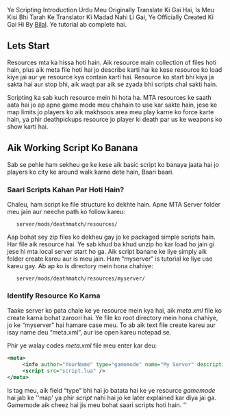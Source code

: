 Ye Scripting Introduction Urdu Meu Originally Translate Ki Gai Hai, Is Meu Kisi Bhi Tarah Ke Translator Ki Madad Nahi Li Gai, Ye Officially Created Ki Gai Hi By [Bilal](/docs/user-bilal.md "wikilink"). Ye tutorial ab complete hai.

Lets Start
----------

Resources mta ka hissa hoti hain. Aik resource main collection of files hoti hain, plus aik meta file hoti hai jo describe karti hai ke kese resource ko load kiye jai aur ye resource kya contain karti hai. Resource ko start bhi kiya ja sakta hai aur stop bhi, aik waqt par aik se zyada bhi scripts chal sakti hain.

Scripting ka sab kuch resource mein hi hota ha. MTA resources ke saath aata hai jo ap apne game mode meu chahain to use kar sakte hain, jese ke map limits jo players ko aik makhsoos area meu play karne ko force karte hain, ya phir deathpickups resource jo player ki death par us ke weapons ko show karti hai.

Aik Working Script Ko Banana
----------------------------

Sab se pehle ham sekheu ge ke kese aik basic script ko banaya jaata hai jo players ko city ke around walk karne dete hain, Baari baari.

### Saari Scripts Kahan Par Hoti Hain?

Chaleu, ham script ke file structure ko dekhte hain. Apne MTA Server folder meu jain aur neeche path ko follow kareu:

`   server/mods/deathmatch/resources/`

Aap bohat sey zip files ko dekheu gay jo ke packaged simple scripts hain. Har file aik resource hai. Ye sab khud ba khud unzip ho kar load ho jain gi jese hi mta local server start ho ga. Aik script banane ke liye simply aik folder create kareu aur is meu jain. Ham “myserver” is tutorial ke liye use kareu gay. Ab ap ko is directory mein hona chahiye:

`   server/mods/deathmatch/resources/myserver/`

### Identify Resource Ko Karna

Taake server ko pata chale ke ye resource mein kya hai, aik *meta.xml* file ko create karna bohat zaroori hai. Ye file ko root directory mein hona chahiye, jo ke “myserver” hai hamare case meu. To ab aik text file create kareu aur isay name deu “meta.xml”, aur ise open kareu notepad se.

Phir ye walay codes *meta.xml* file meu enter kar deu:

``` xml
<meta>
     <info author="YourName" type="gamemode" name="My Server" description="My first MTA server" />
     <script src="script.lua" />
</meta>
```

Is *<info />* tag meu, aik field “type” bhi hai jo batata hai ke ye resource *gamemode* hai jab ke ''map' ya phir *script* nahi hai jo ke later explained kar diya jai ga. Gamemode aik cheez hai jis meu bohat saari scripts hoti hain. ''

<script />
'' tag batata hai ke is script meu konsi files hain, jo ke ham agge banaain gay.

### Aik Simple Script Ko Banana

Is baat ka khyaal rakheu ke ''

<script />
'' tag aik aur .lua file ke andar nahi hota, ye ussi directory mein hota hai jahan par meta.xml hota hai. Ab ap ye code ko copy aur paste kar sakte hain script.lua mein.

``` lua
local spawnX, spawnY, spawnZ = 1959.55, -1714.46, 10
function joinHandler()
    spawnPlayer(source, spawnX, spawnY, spawnZ)
    fadeCamera(source, true)
    setCameraTarget(source, source)
    outputChatBox("Welcome to My Server", source)
end
addEventHandler("onPlayerJoin", getRootElement(), joinHandler)
```

Ye script ap ko coordinate (x, y, z) pe saw kare gi, jab ap game ko join kareu gay. Is baat ka khyaal rahe ke *fadecamera* function zaroor hona chahiye warna ap ko sirf black screen hi dikhai de gi. Is ke saath saath ap camera target bhi set karna ho ga, warna saare players sirf sky ko hi dekh paain ge.

*source* variable batata hai ke kis ne event ko trigger kiya hai. Jab koi player join karta hai, ap is code ko ye pata lagane ke liye use kar sakte hain ke kis ne join kiya hai. So ye spawn hameu kisi random player pe nahi kare gi.

Agar ham gor se dekhey [addEventHandler](/docs/addeventhandler.md "wikilink") ko, to ap ko 3 cheezeu nazar aain gi, 'onPlayerJoin', jo batata hai jab event ko trigger kiya jaata hai. 'getRootElement()', jo batata hai ke kya/kis par ye trigger kiya jaa sakta hai. Aur 'joinHandler' jo batata hai ke konsa function trigger ho ga jab ham event ko trigger kareu gay. Aur details agge explain ki jain gi aik aur example main, ab ham server ko start karte hain aur script ko try karte hain!

### Script Ko Chalana

Server ko start karne ke liye, ap ko simply chalana hai excutable jo ke server directory main hai. Stats ki list sab se pehle show ho gi, is baat ka khyaal rakheu ke port number, ap ko game join karne ke liye chahiye ho ga. Phir server saari resources ko load kar leta hai aur phir “Ready to accept connections!” Connect karne se pehle, ap ko gamemode run karna bohat zaroori hai. Type kareu “start myserver” aur enter press kareu. Server gamemode ko start kar de ga jo ap ne abhi banaya, aur ab se koi errors aur warnings bhi show kare ga. Ab ap MTA ko start kareu, aur “Quick Connect” main apnay IP adress se connect kareu. Agar sab kuch theek hota hai, kuch der baad ap ka character streets pe walk kar raha ho ga Los Santos ki.

Ab aage ham command daleu gay jo players vehicle ko spawn karne ke liye use kar sakte hain apne position pe. Ap shaid is ko skip kar deu aur check kareu [Map Manager](/docs/map_manager.md "wikilink"), jo is tutorial ko continue karta hai. Is tutorial ki aik aur branch bhi hai, [Introduction to Scripting GUI](/docs/introduction_to_scripting_gui.md "wikilink"), ap is ko follow kar sakte hain aur pata chala sakte hain ke kese MTA Graphical User Interface MTA meu draw ki jaati hai aur kese script ki jaati hai.

Aik Simple Command Ko Banana
----------------------------

Chaleu ham dobarah *script.lua* content meu jaate hain. Jese ke ooper mention kiya, ham chahtay hain ke command par hamaray saath aik vehicle spawn go, sab se pehle hameu aik function banana ho ga, jis ko ham call kareu ge aur aik command handler jo command ko create karta hai.

``` lua
-- Function ko banain, jo command handler ko call karta hai in arguments sey: thePlayer, command, vehicleModel
function createVehicleForPlayer(thePlayer, command, vehicleModel)
   -- Vehicle ko banana aur doosri cheezeu.
end

-- Command handler ko banana.
addCommandHandler("createvehicle", createVehicleForPlayer)
```

*Note: Function names click able hote hain wiki par, in ko click kareu in ke baare meu information haasil karne ke liye*

#### Command Handlers Ke Baare Meu

Pehla argument command handler ke baare meu command ka name hai jo ke player ko enter karne ke liye allow kare gi. Doosra argument function hai jo ye call kare ga, is case meu *createVehicleForPlayer* Agar ap ka already scripting meu experience hai, ap ko is tarah ke function ke baare meu pata ho ga:

``` lua
functionName(argument1, argument2, argument3, ..)
```

``` lua
functionName(thePlayer, commandName, argument3, ..)
```

Agar ham gor se dekheu above example ko, ham dekh sakhte hain argument1 jo ke thePlayer hai aur argument2 commandName hai. thePlayer woh hai jis ne command ko type kiya ho ga. Isi liye ap jo bhi isay kaheu, variable contain kare ga player jis ne is command ko activate kiya ho ga. commandName woh hai jo player ne type ki ho gi. Agar woh type kareu "/greet", ye argument contain kare ga “greet”. Argument 3 aik extra line hai jo ham ne type ki hai. Ham is ke baare meu seekheu ge thora sa aage. Is ko naa bhooleu ke first 2 arguments, standard arguments hain, lekin ap is ko koi bhi name de sakte hain.

Ham ne call kiya [addCommandHandler](/docs/addcommandhandler.md "wikilink") ko is way mein aur jab se *createVeicleForPlayer* aik function hai, ye bhi us tareeqay se call kiya jaa sakta hai. Lekin ham us ke liye command handler use kar rahe hain, jo ke aik similar manner meu isse call karta hai. Aik example: Koi type karta hai “createvehicle 468” game meu, console meu Sanchez ko spawn karne ke liye, Command handler call karta hai createVehicleForPlayer function ko, jese **'if**' ham code ke is line ko script meu leu gay:

``` lua
createVehicleForPlayer(thePlayer,"createvehicle","468") -- thePlayer player element hai, woh jis ne ye command type ki.
```

Jese ke ham dekh sakte hain, ye bohat se parameters provide karta hai: woh player jis ne is command ko call ki, woh command jo us ne enter ki aur text us ke baad jo us ko dikha, is case meu “468” vehicle id hai Sanchez ki. Pehle 2 parameters sae hain all command handlers ke saath, jo ke aap read kar sakte hain [addEventHandler](/docs/addeventhandler.md "wikilink") page par. Is fact ke liye, aap ko at least 2 parameters ko define karna hota hai jo ap us ke baad use karte hain.

*Note: Aap ko command handler ko add karna hota hai, handler function ko define karne ke baad, warne ye isse find nahi kar paai ga.*

#### Function Ko Write Karna

Function ko fill karne ke liye, jo ham ne banaya, hameu sochna pare ga ke hameu kya karna hai:

-   Player ki position ka pata chalana hai, taake hameu pata ho ke ham ne vehicle ko kahan spawn karna hai (Ham chahtay hain ke vehicle player ke saath spawn ho)
-   Calucate position ko karna zaroori hai jahan par ham ne vehicle ko spawn karna hai. (Ham nahi chahtay ke vehicle player ke ooper spawn ho)
-   Vehicle ko spawn karna hai.
-   Check karna hai ke vehicle spawn hua hai ke nahi, aur aik message ko output karna hai.

Apne goals ko achieve karne ke liye, hameu bohat se functions use karne pareu gay. Functions ko find karne ke liye, hameu visit karna chahiye [Sserver Functions List](/docs/scripting_functions.md "wikilink") Sab se pehle hameu aik function chahiye player ki position ka pata lagaane ke liye. Jab se players elements hain, ham sab se pehle jump karte hain **Element functions** jahan par hameu pata chalta hai [getElementPosition](/docs/getelementposition.md "wikilink") function ke baate meu. Function name ko click karne ke baad, hameu function ki description pata chal jai gi. Wahan par ham syntax dekh sakte hain, ye kya return karti hai aur usually aik example. Syntax hameu batata hai ke kon se arguments ham kar sakte hain aur karne hain submit. [getElementPosition](/docs/getelementposition.md "wikilink") ke liye syntax ye hai:

``` lua
float, float, float getElementPosition ( element theElement )
```

Ye 3 *float* function name ke front meu jo hain, ye return type hain. Is case meu, is ka matlab ye hai ke ye function 3 floating point numbers ko return karta hai. (x, y aur z), ap un arguments ko dekh sakte hain jo ap ne submit karne hain. Is case meu sirf element jis ki position ap janana chahtay hain, woh hamari example meu player hai.

``` lua
function createVehicleForPlayer(thePlayer, command, vehicleModel)
    -- get the position and put x, y, z variables.
    -- (local ka matlab hai, variables jo only hote hain current scope main, is case meu, the function)
    local x,y,z = getElementPosition(thePlayer)
end
```

Aage ham ye pakka karna chahtay hain ke ye vehicle player ke ooper spawn na ho, is liye ham 5 units add kareu gay *x* variable meu, jo vehicle ko player kay east main spawn kare ga.

``` lua
function createVehicleForPlayer(thePlayer, command, vehicleModel)
    local x,y,z = getElementPosition(thePlayer) -- Player ki position ko pata chalanay key liye ye use hota hai.
    x = x + 5 -- 5 units ko add karna hai x meu.
end
```

Ab hameu aik aur function chahiye jis se aik vehicle spawn ho. Isi liye, aik baar phir ham search kareu gay [Server Functions List](/docs/scripting_functions.md "wikilink") Jab se ham vehicles kay baare meu baat kar rahe hain, **Vehicle functions** section meu, ham choose kareu gay [createVehicle](/docs/createvehicle.md "wikilink") ko. Is function kay syntax meu, hamaray paas sirf aik return type hai, jo ke zyada common hai. Hum ne ye bhi dekha ke kuch arguments \[ \] se close huay hain, matlab ye optional hain. Hamaray paas already woh saare arguments hain jo hameu [createVehicle](/docs/createvehicle.md "wikilink") ke liye chahiyain, hamaray function meu. Woh position jo ham ne abhi calculate ki *x, y, z* variables main, aur model id jo ham ne provice ki thi command ke through (“createvehicle 468”) aur ham function ko access kar sakte hain as *vehicleModel* variable.

``` lua
function createVehicleForPlayer(thePlayer, command, vehicleModel)
    local x,y,z = getElementPosition(thePlayer) -- get the position of the player
    x = x + 5 -- add 5 units to the x position
    -- create the vehicle and store the returned vehicle element in the ''createdVehicle'' variable
    local createdVehicle = createVehicle(tonumber(vehicleModel),x,y,z)
end
```

Of course ye code ko improve kiya jaa sakta hai bohat say ways mein, lekin ham aik check banana chahtay hain ke ye vehicle create hui thi ya nahi. Jese ke ham read kar sakte hain [createVehicle](/docs/createvehicle.md "wikilink") page par, **Returns** ke neeche, function return hota hai, *false*, jab ye vehicle ko create nahi kar paya tha. Hum *createVehicle* variable ki value ko check karte hain.

Ab hamare paas poori complete script hai:

``` lua
function createVehicleForPlayer(thePlayer, command, vehicleModel)
    local x,y,z = getElementPosition(thePlayer) -- get the position of the player
    x = x + 5 -- add 5 units to the x position
    local createdVehicle = createVehicle(tonumber(vehicleModel),x,y,z)
    -- check if the return value was ''false''
    if (createdVehicle == false) then
        -- if so, output a message to the chatbox, but only to this player.
        outputChatBox("Failed to create vehicle.",thePlayer)
    end
end
addCommandHandler("createvehicle", createVehicleForPlayer)
```

Jese ke ap ko pata hai, ham ne aik naya function introduce kiya hai [outputChatBox](/docs/outputchatbox.md "wikilink").Ap ab functions ke documentation pages ko khud dekh sakte hain.Zyada advanced scripting kay liye, check kareu [Map Manager](/docs/map_manager.md "wikilink").

Ap Ko Kya Pata Hona Chahiye
---------------------------

Ap ne pehle hi resources, command handlers aur functions ko find karne ke baare meu parha hai documentation kay first paragraph mein. Lekin abhi bohat kuch learn karna rahta hai. Ye section ap ko short overview de ga in cheezou kay baate meu, aur related links ko bhi add kiya jai ga.

### Clientside Aur Serverside Scripts

Shaid ap ne kabhi (server/cilent) kay baare meu suna ho mta sa wiki par. MTA ki kuch coding server sided karni parti hai aur kuch cilent sided. Jese ke aik GUI - Graphical User Interface, kuch cilent sided is liye hoti hain kyun ke woh cilent sided zyada behtar cilentsided kaam karti hain, ya phir server sided sahi tarha kaam nahi karti hain. Lekin zyada tar functions mta ke server sided hi kaam karte hain.

Zyada tar scripts jo ap banin gay jese ke gamemodes, maps, server sided hi hon gi, jese ke ham ne likhi thi first section mein. Agar kuch server side kaam nahi karta, to ap ko us ko cilent sided banana ho ga. Cilent Sided script kay liye aap ko ordinary script file create karni ho gi, jis ko ap name deu gay *cilent.lua* aur is ko meta meu bhi add kareu gey, is tarah:

``` xml
<script src="client.lua" type="client" />
```

*type* ko agar aap add nahi kareu gey to woh automatically server side ban jai ga, is liye a ko batana parhey ga ke ye cilent sided script hai meta.xml meu. Cilent sided script download ho jai gi player ke computer meu jab woh join kare ga server ko. Is ke baare meu parhein zyada idhar [Client side scripts](/docs/client_side_scripts.md "wikilink").

### Mushkil Resources Ke Baare Meu

Pechla section meu briefly explain kar diya hai ke cilent sided scripts ko kese add karte hain resource mein, lekin abhi bohat kuch possible hai. Jese ke ooper bataya, ham kisi bhi tarha ki resource bana sakte hain. Chaleu kuch theortical resources ko dekhte hain. *meta.xml* ko dekh kar hameu pata chalta hai ke ye resource kya kar sakti hai.

#### Pehle Example - Utility Script

``` xml
/admin_commands
    /meta.xml
    /commands.lua
    /client.lua
```

``` xml
<meta>
    <info author="Someguy" description="admin commands" />
    <script src="commands.lua" />
    <script src="client.lua" type="client" />
</meta>
```

-   *commands.lua* admin commands provide karti hai, jese ban karna player ko, mute karna ya kuch aur jo admins kar sakte hain.
-   *client.lua* aik gui provide karti hai jahan se ham actions ko perfom zyada asaani se kar paate hain.

Ye aik example hai jo har waqt run ho rahi hoti hai, aur ye bohat useful hai poorey game mode experience mein aur ye gameplay ke doraan interfere bhi nahi karti, jab tak koi admin action ko perform nahi karta.

#### Doosri Example - Aik Gamemode

``` xml
/counterstrike
    /meta.xml
    /counterstrike.lua
    /buymenu.lua
```

``` xml
<meta>
    <info author="Someguy" description="Counterstrike remake" type="gamemode" />
    <script src="counterstrike.lua" />
    <script src="buymenu.lua" type="client" />
</meta>
```

-   *counterstrike.lua* contain karta hai neeche diye gayi huay features:
    -   Players ko allow karti hai ke woh apni team ko choose kar paiin.
    -   Players ko weapons deti hai, targets aur instructions bhi deti hai.
    -   Game rules ko define karti hai, example ke tor par kab round end hota hai aur kya hota hai jab player mar jata hai.
    -   .. aur shaid more features.
-   *buymenu.lua* aik cilentside script hai jo aik menu ko create karti hai weapons ko buy karne ke liye.

Is example ko game mode kehte hain, jab se ye sirf gameplay se interfere nahi karti, balke rules ko define bhi karti hai. *type* batata hai ke ye example work kari hai [Map manager](/docs/map_manager.md "wikilink") kay saath. Is ka ye bhi matlab hai ke ye game mode map kay bagair nahi work karta. Gamemode ko hamesha generic hona chahiye. Next example meu aik map start hota hai.

#### Teesri Example - Aik Map

``` xml
/cs-airport
    /meta.xml
    /airport.map
    /airport.lua
```

``` xml
<meta>
    <info author="Someguy" description="Counterstrike airport map" type="map" gamemodes="counterstrike" />
    <map src="airport.map" />
    <script src="airport.lua" />
</meta>
```

-   *airport.map* XML file information provide karti hai map ke baare meu.
    -   Players ko kahan spawn hona chahiye, konse weapons meu hona chahiye.
    -   Targets konse hain.
    -   Weather, World Time, Timelimit
    -   Vehicles ko provide karna.
-   *airport.lua* shaid contain kareu map-specific cheezeu, jin meu shaid hon:
    -   Kuch cheez ka explode hona agar kuch specific hota hai.
    -   Custom objects ko banana ya move karna.
    -   Aur kuch jo ap soch sakte hain..

Jese ke ap dekh sakte hain ke *type* badal gaya hai 'map' meu, jo hameu bata raha hai ke [Map manager](/docs/map_manager.md "wikilink") resource aik map hai, jab ke *gamemodes* bata raha hai ke ye map valid hai, game mode is example ke ooper hai. Shaid ap ko ye kuch surprise lage kyun ke aik aur script bhi hai mao resource main. Ofcourse ye necessarily map meu nahi chahiye, lekin ye bohat se possibilities ko open kar deti hai map makers kay liye, ke woh apna world bana paiin. The *airport.map* file might look similiar to this:

``` xml
<map mode="deathmatch" version="1.0">
    <terrorists>
        <spawnpoint posX="2332.23" posY="-12232.33" posZ="4.42223" skins="23-40" />
    </terrorists>
    <counterterrorists>
        <spawnpoint posX="2334.23443" posY="-12300.233" posZ="10.2344" skins="40-50" />
    </counterterrorists>

    <bomb posX="23342.23" posY="" posZ="" />
    
    <vehicle posX="" posY="" posZ="" model="602" /> 
    <vehicle posX="" posY="" posZ="" model="603" /> 
</map>
```

Jab koi game mode start hota hai aik map ke saath, map resource khud ba khud start ho jati hai map manager ki waja se aur ye jo information contain karti hai, woh game mode read kar sakta hai. Jab koi map badalta hai, pehle wala map stop ho jata hai aur naya start ho jata hai, zyada explanation ke liye visit kareu [Writing Gamemodes](/docs/writing_gamemodes.md "wikilink") page ko.

### Events

Events kuch aise cheezeu hain jo mta ko batati hain un cheezou ke baare meu jo hoti hain. Jese ke jab koi player mar jata hai, [onPlayerWasted](/docs/onplayerwasted.md "wikilink") event ko trigger kiya jaata hai. Agar hameu koi action ko perforum karna hai jab koi player mar jaata hai, ap ko apne aap ko tyaar rakhna hai aik command handler ko dalne ke liye, jese ke is meu hai [Sab Se Pehla Chapter](/docs/#aik_working_script_ko_banana.md "wikilink").

Ye example aik message output kare gi us player ke naam se jo marra ho ga:

``` lua
function playerDied(totalAmmo, killer, killerWeapon, bodypart)
    outputChatBox(getPlayerName(source).." died!")
end
addEventHandler("onPlayerWasted",getRootElement(),playerDied)
```

Documentation page Events ka batata hai ke parameters pass kiye jaate hain handler function pe, Is se milta julta aik [Command Handlers](/docs/#command_handlers_ke_baare_meu.md "wikilink") har event aik doosre se different hota hai. Aik aur important point hai *source* variable, jo ke handler functions meu exist karta hai. Is ko parameter list meu add karne ki koi zaroorat nahi, lekin fir bhi ye exist karta hai. Player events ke liye, (Ooper Example), ye player element hai. Aik aur example ke liye, ap dekh sakte hain pehla section aik idea ke liye ke *source* kis tarha use hota hai.

Yahan Se Ab Kahan Jain?
-----------------------

Ab ap ko mta ki basic scripting ka pata chal chuka ho gaya ho ga aur thora sa documentation ke baare meu bhi. [Main Page](/docs/main_page.md "wikilink") zyada information ke baare meu links deta hai, tutorials jo ap ko allow karte hain ke ap zyada acha learn kar sakeu. {{note|Yahan se, ham recommend karte hain ke ap [debugging](/docs/debugging.md "wikilink") tutorial parheu. Ache debugging skills necessity hote hain jab ap scripts ko bana rahe hote hain. Ham ap ko [predefined variables list](/docs/predefined_variables_list.md "wikilink") ko parhne ki advice bhi dete hain, ye ap ko certain tasks meu help kare ga. **See also:**

-   [Advanced Topics](/docs/advanced_topics.md "wikilink")
-   [OOP English Scripting Introduction](/docs/oop_introduction.md "wikilink")

[es:Introducción a la Programación](/docs/es-introducción_a_la_programación.md "wikilink") [it:Introduzione allo scripting](/docs/it-introduzione_allo_scripting.md "wikilink") [nl:Scripting\_introductie](/docs/nl-scripting_introductie.md "wikilink") [pt-br:Introdução ao Scripting](/docs/pt-br-introdução_ao_scripting.md "wikilink") [ru:Scripting Introduction](/docs/ru-scripting_introduction.md "wikilink") [ar:مقدمه\_في\_البرمجه](/docs/ar-مقدمه_في_البرمجه.md "wikilink") [zh-cn:脚本编写介绍](/docs/zh-cn-脚本编写介绍.md "wikilink") [Category:Tutorials](/docs/category-tutorials.md "wikilink")

